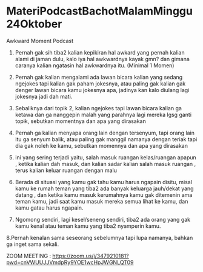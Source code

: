 # MateriPodcastBachotMalamMinggu 24Oktober

Awkward Moment Podcast
1. Pernah gak sih tiba2 kalian kepikiran hal awkard yang pernah kalian alami di jaman dulu, kalo iya hal awkwardnya kayak gmn? dan gimana caranya kalian ngatasin hal awkwardnya itu. (Minimal 1 Momen)

2. Pernah gak kalian mengalami ada lawan bicara kalian yang sedang ngejokes tapi kalian gak paham jokesnya, atau paling gak kalian gak denger lawan bicara kamu jokesnya apa, jadinya kan kalo diulang lagi jokesnya jadi dah mati.

3. Sebaliknya dari topik 2, kalian ngejokes tapi lawan bicara kalian ga ketawa dan ga nanggepin malah yang parahnya lagi mereka lgsg ganti topik, sebutkan momentnya dan apa yang dirasakan

4. Pernah ga kalian menyapa orang lain dengan tersenyum, tapi orang lain itu ga senyum balik, atau paling gak manggil namanya dengan teriak tapi dia gak noleh ke kamu, sebutkan momennya dan apa yang dirasakan

5. ini yang sering terjadi yaitu, salah masuk ruangan kelas/ruangan apapun , ketika kalian dah masuk, dan kalian sadar kalian salah masuk ruangan , terus kalian keluar ruangan dengan malu

6. Berada di situasi yang kamu gak tahu kamu harus ngapain disitu, misal kamu ke rumah teman yang tiba2 ada banyak keluarga jauh/dekat yang datang , dan ketika kamu masuk kerumahnya kamu gak ditemenin ama teman kamu, jadi saat kamu masuk mereka semua lihat ke kamu, dan kamu gatau harus ngapain.

7. Ngomong sendiri, lagi kesel/seneng sendiri, tiba2 ada orang yang gak kamu kenal atau teman kamu yang tiba2 nyamperin kamu.

8.Pernah kenalan sama seseorang sebelumnya tapi lupa namanya, bahkan ga inget sama sekali.

ZOOM MEETING : https://zoom.us/j/3479210181?pwd=cnVWUUJJVmdpRy9YOE1wcHpJWGNLQT09
